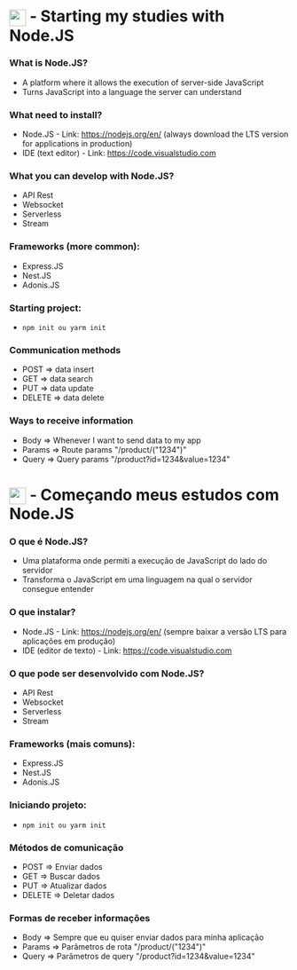 
# <img align="center" width="30" src="https://cdn-icons-png.flaticon.com/512/197/197484.png"> - Starting my studies with Node.JS 

### What is Node.JS?
  - A platform where it allows the execution of server-side JavaScript
  - Turns JavaScript into a language the server can understand
  
### What need to install?
  - Node.JS - Link: https://nodejs.org/en/ (always download the LTS version for applications in production)
  - IDE (text editor) - Link: https://code.visualstudio.com
  
### What you can develop with Node.JS?
  - API Rest
  - Websocket
  - Serverless
  - Stream

### Frameworks (more common):
  - Express.JS 
  - Nest.JS
  - Adonis.JS

### Starting project:
  - `npm init ou yarm init`

### Communication methods
- POST => data insert
- GET => data search
- PUT => data update
- DELETE => data delete

### Ways to receive information
- Body => Whenever I want to send data to my app
- Params => Route params "/product/("1234")"
- Query => Query params "/product?id=1234&value=1234"

#

# <img align="center" width="30" src="https://cdn-icons-png.flaticon.com/512/7826/7826359.png"> - Começando meus estudos com Node.JS

### O que é Node.JS?
  - Uma plataforma onde permiti a execução de JavaScript do lado do servidor
  - Transforma o JavaScript em uma linguagem na qual o servidor consegue entender
  
### O que instalar?
  - Node.JS - Link: https://nodejs.org/en/ (sempre baixar a versão LTS para aplicações em produção)
  - IDE (editor de texto) - Link: https://code.visualstudio.com
  
### O que pode ser desenvolvido com Node.JS?
  - API Rest
  - Websocket
  - Serverless
  - Stream

### Frameworks (mais comuns):
  - Express.JS 
  - Nest.JS
  - Adonis.JS
  
### Iniciando projeto:
  - `npm init ou yarm init`

### Métodos de comunicação
- POST => Enviar dados
- GET => Buscar dados
- PUT => Atualizar dados
- DELETE => Deletar dados

### Formas de receber informações
- Body => Sempre que eu quiser enviar dados para minha aplicação
- Params => Parâmetros de rota "/product/("1234")"
- Query => Parâmetros de query "/product?id=1234&value=1234"
